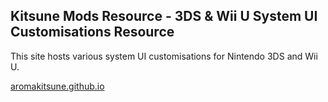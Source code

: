 ## Kitsune Mods Resource - 3DS & Wii U System UI Customisations Resource

This site hosts various system UI customisations for Nintendo 3DS and Wii U.

[aromakitsune.github.io](https://aromakitsune.github.io/)
